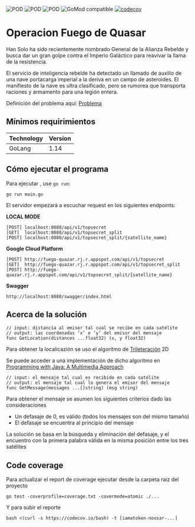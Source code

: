 ![POD](https://img.shields.io/badge/language-Go-blue.svg)
![POD](https://img.shields.io/badge/version-v1.0.0-yellow.svg)
![POD](https://img.shields.io/badge/license-MIT-lightgrey.svg)
![GoMod compatible](https://img.shields.io/badge/GoMod-compatible-4BC51D.svg?style=flat)
[![codecov](https://codecov.io/gh/aferrercrafter/operacion-fuego-quazar/branch/main/graph/badge.svg?token=FVJNCM55WP)](https://codecov.io/gh/aferrercrafter/operacion-fuego-quazar)

# Operacion Fuego de Quasar

Han Solo ha sido recientemente nombrado General de la Alianza
Rebelde y busca dar un gran golpe contra el Imperio Galáctico para
reavivar la llama de la resistencia.

El servicio de inteligencia rebelde ha detectado un llamado de auxilio de
una nave portacarga imperial a la deriva en un campo de asteroides. El
manifiesto de la nave es ultra clasificado, pero se rumorea que
transporta raciones y armamento para una legión entera.

Definición del problema aquí: [Problema](https://github.com/aferrercrafter/operacion-fuego-quazar/blob/main/docs/problema/OperacionFuegoQuasarV1.1.pdf)

## Mínimos requirimientos

Technology | Version
------- | --------
GoLang | 1.14

## Cómo ejecutar el programa

Para ejecutar , use `go run`:

    go run main.go

El servidor empezará a escuchar request en los siguientes endpoints:

**LOCAL MODE**

    [POST] localhost:8080/api/v1/topsecret
    [GET]  localhost:8080/api/v1/topsecret_split
    [POST] localhost:8080/api/v1/topsecret_split/{satellite_name}

**Google Cloud Platform**        

    [POST] http://fuego-quazar.rj.r.appspot.com/api/v1/topsecret
    [GET]  http://fuego-quazar.rj.r.appspot.com/api/v1/topsecret_split
    [POST] http://fuego-quazar.rj.r.appspot.com/api/v1/topsecret_split/{satellite_name}

**Swagger**

    http://localhost:8080/swagger/index.html

## Acerca de la solución

    // input: distancia al emisor tal cual se recibe en cada satélite
    // output: las coordenadas ‘x’ e ‘y’ del emisor del mensaje
    func GetLocation(distances ...float32) (x, y float32)

Para obtener la localicazión se uso el algoritmo de [Trileteración](https://es.wikipedia.org/wiki/Trilateraci%C3%B3n#:~:text=La%20trilateraci%C3%B3n%20es%20un%20m%C3%A9todo,forma%20an%C3%A1loga%20a%20la%20triangulaci%C3%B3n.) 2D

Se puede acceder a una implementación de dicho algoritmo en [Programming with Java: A Multimedia Approach](https://www.jblearning.com/science-technology/computing/computer-graphics/productdetails/9781449638610#:~:text=Programming%20with%20Java%3A%20A%20Multimedia%20Approach%20uses%20multimedia%2Dbased%20programs,%2C%20display%20video%2C%20and%20more.)

    // input: el mensaje tal cual es recibido en cada satélite
    // output: el mensaje tal cual lo genera el emisor del mensaje
    func GetMessage(messages ...[]string) (msg string)

Para obtener el mensaje se asumen los siguientes criterios dado las consideraciones

* Un defasaje de 0, es válido (todos los mensajes son del mismo tamaño)
* El defasaje se encuentra al principio del mensaje

La solución se basa en la búsqueda y eliminación del defasaje, y el encuentro con la primera palabra válida en la misma posición entre los tres satélites

## Code coverage

Para actualizar el report de coverage ejecutar desde la carpeta raiz del proyecto

    go test -coverprofile=coverage.txt -covermode=atomic ./...


Y para subir el reporte 

    bash <(curl -s https://codecov.io/bash) -t [iamatoken-nousar-...]




    



